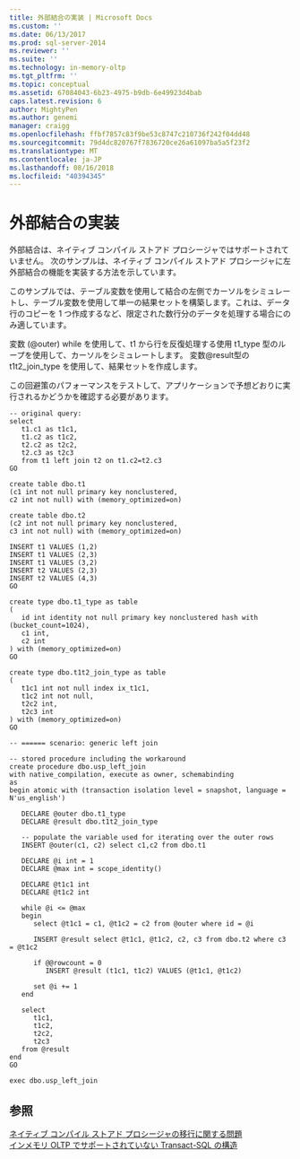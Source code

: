 ```yaml
---
title: 外部結合の実装 | Microsoft Docs
ms.custom: ''
ms.date: 06/13/2017
ms.prod: sql-server-2014
ms.reviewer: ''
ms.suite: ''
ms.technology: in-memory-oltp
ms.tgt_pltfrm: ''
ms.topic: conceptual
ms.assetid: 67084043-6b23-4975-b9db-6e49923d4bab
caps.latest.revision: 6
author: MightyPen
ms.author: genemi
manager: craigg
ms.openlocfilehash: ffbf7857c83f9be53c8747c210736f242f04dd48
ms.sourcegitcommit: 79d4dc820767f7836720ce26a61097ba5a5f23f2
ms.translationtype: MT
ms.contentlocale: ja-JP
ms.lasthandoff: 08/16/2018
ms.locfileid: "40394345"
---
```

# <a name="implementing-an-outer-join"></a>外部結合の実装
  外部結合は、ネイティブ コンパイル ストアド プロシージャではサポートされていません。 次のサンプルは、ネイティブ コンパイル ストアド プロシージャに左外部結合の機能を実装する方法を示しています。  
  
 このサンプルでは、テーブル変数を使用して結合の左側でカーソルをシミュレートし、テーブル変数を使用して単一の結果セットを構築します。これは、データ行のコピーを 1 つ作成するなど、限定された数行分のデータを処理する場合にのみ適しています。  
  
 変数 (@outer) while を使用して、t1 から行を反復処理する使用 t1_type 型のループを使用して、カーソルをシミュレートします。 変数@result型の t1t2_join_type を使用して、結果セットを作成します。  
  
 この回避策のパフォーマンスをテストして、アプリケーションで予想どおりに実行されるかどうかを確認する必要があります。  
  
```  
-- original query:  
select   
   t1.c1 as t1c1,  
   t1.c2 as t1c2,  
   t2.c2 as t2c2,  
   t2.c3 as t2c3  
   from t1 left join t2 on t1.c2=t2.c3  
GO  
  
create table dbo.t1  
(c1 int not null primary key nonclustered,  
c2 int not null) with (memory_optimized=on)  
  
create table dbo.t2  
(c2 int not null primary key nonclustered,  
c3 int not null) with (memory_optimized=on)  
  
INSERT t1 VALUES (1,2)  
INSERT t1 VALUES (2,3)  
INSERT t1 VALUES (3,2)  
INSERT t2 VALUES (2,3)  
INSERT t2 VALUES (4,3)  
GO  
  
create type dbo.t1_type as table  
(  
   id int identity not null primary key nonclustered hash with (bucket_count=1024),  
   c1 int,  
   c2 int  
) with (memory_optimized=on)  
GO  
  
create type dbo.t1t2_join_type as table  
(  
   t1c1 int not null index ix_t1c1,  
   t1c2 int not null,  
   t2c2 int,  
   t2c3 int  
) with (memory_optimized=on)  
GO  
  
-- ====== scenario: generic left join  
  
-- stored procedure including the workaround  
create procedure dbo.usp_left_join  
with native_compilation, execute as owner, schemabinding  
as  
begin atomic with (transaction isolation level = snapshot, language = N'us_english')  
  
   DECLARE @outer dbo.t1_type  
   DECLARE @result dbo.t1t2_join_type  
  
   -- populate the variable used for iterating over the outer rows  
   INSERT @outer(c1, c2) select c1,c2 from dbo.t1  
  
   DECLARE @i int = 1  
   DECLARE @max int = scope_identity()  
  
   DECLARE @t1c1 int  
   DECLARE @t1c2 int  
  
   while @i <= @max  
   begin     
      select @t1c1 = c1, @t1c2 = c2 from @outer where id = @i  
  
      INSERT @result select @t1c1, @t1c2, c2, c3 from dbo.t2 where c3 = @t1c2  
  
      if @@rowcount = 0   
         INSERT @result (t1c1, t1c2) VALUES (@t1c1, @t1c2)  
  
      set @i += 1  
   end  
  
   select   
      t1c1,  
      t1c2,  
      t2c2,  
      t2c3  
   from @result  
end  
GO  
  
exec dbo.usp_left_join  
```  
  
## <a name="see-also"></a>参照  
 [ネイティブ コンパイル ストアド プロシージャの移行に関する問題](migration-issues-for-natively-compiled-stored-procedures.md)   
 [インメモリ OLTP でサポートされていない Transact-SQL の構造](transact-sql-constructs-not-supported-by-in-memory-oltp.md)  
  
  
